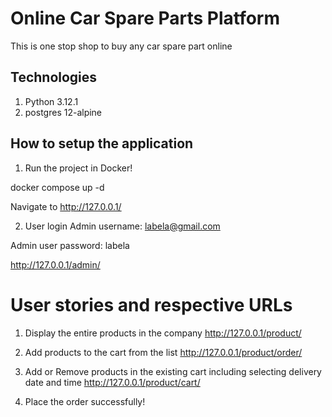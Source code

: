 
# Online Car Spare Parts Platform

This is one stop shop to buy any car spare part online


## Technologies

1. Python 3.12.1
2. postgres 12-alpine
## How to setup the application

1. Run the project in Docker!

docker compose up -d

Navigate to http://127.0.0.1/

2. User login
Admin username: labela@gmail.com

Admin user password: labela

http://127.0.0.1/admin/

# User stories and respective URLs


1. Display the entire products in the company
http://127.0.0.1/product/

2. Add products to the cart from the list
http://127.0.0.1/product/order/

3. Add or Remove products in the existing cart including selecting delivery date and time
http://127.0.0.1/product/cart/

4. Place the order successfully!

